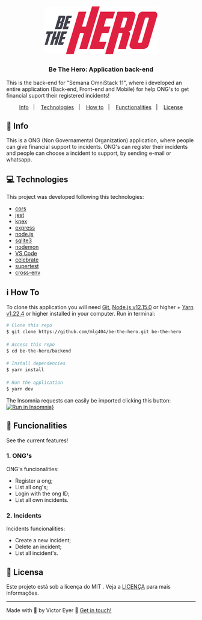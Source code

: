 <h1 align="center">
  <img alt="Be The Hero" title="Be The Hero" src="../.github/logo.svg" width="300px" />
</h1>

<h3 align="center">
  Be The Hero: Application back-end
</h3>

<p>This is the back-end for "Semana OmniStack 11", where i developed an entire application (Back-end, Front-end and Mobile) for help ONG's to get financial suport their registered incidents!</p>

<p align="center">
  <a href="#rocket-info">Info</a>&nbsp;&nbsp;&nbsp;|&nbsp;&nbsp;&nbsp;
  <a href="#computer-technologies">Technologies</a>&nbsp;&nbsp;&nbsp;|&nbsp;&nbsp;&nbsp;
  <a href="#information_source-how-to">How to</a>&nbsp;&nbsp;&nbsp;|&nbsp;&nbsp;&nbsp;
  <a href="#mag_right-functionalities">Functionalities</a>&nbsp;&nbsp;&nbsp;|&nbsp;&nbsp;&nbsp;
  <a href="#memo-license">License</a>
</p>

## :rocket: Info

This is a ONG (Non Governamental Organization) application, where people can give financial support to incidents. ONG's can register their incidents and people can choose a incident to support, by sending e-mail or whatsapp.

## :computer: Technologies

This project was developed following this technologies:

-  [cors](https://github.com/expressjs/cors)
-  [jest](https://jestjs.io/)
-  [knex](http://knexjs.org/)
-  [express](https://expressjs.com/)
-  [node.js](https://nodejs.org/)
-  [sqlite3](https://github.com/mapbox/node-sqlite3)
-  [nodemon](https://nodemon.io/)
-  [VS Code][vc] 
-  [celebrate](https://github.com/arb/celebrate)
-  [supertest](https://github.com/visionmedia/supertest)
-  [cross-env](https://github.com/kentcdodds/cross-env)

## :information_source: How To

To clone this application you will need [Git](https://git-scm.com), [Node.js v12.15.0][nodejs] or higher + [Yarn v1.22.4][yarn] or higher installed in your computer. Run in terminal:

```bash
# Clone this repo
$ git clone https://github.com/mlg404/be-the-hero.git be-the-hero

# Access this repo
$ cd be-the-hero/backend

# Install dependencies
$ yarn install

# Run the application
$ yarn dev
```

The Insomnia requests can easily be imported clicking this button:
[![Run in Insomnia}](https://insomnia.rest/images/run.svg)](https://insomnia.rest/run/?label=BeTheHero&uri=https%3A%2F%2Fraw.githubusercontent.com%2Fmlg404%2Fbe-the-hero%2Fmaster%2Fbackend%2FInsomnia.json)

## :mag_right: Funcionalities

See the current features!

### **1. ONG's**

ONG's funcionalities:

- Register a ong;
- List all ong's;
- Login with the ong ID;
- List all own incidents.

### **2. Incidents**

Incidents funcionalities:

- Create a new incident;
- Delete an incident;
- List all incident's.

## :memo: Licensa
Este projeto está sob a licença do MIT . Veja a [LICENÇA](https://github.com/mlg404/be-the-hero/blob/master/LICENSE) para mais informações.

---

Made with 💙 by Victor Eyer :wave: [Get in touch!](https://www.linkedin.com/in/victoreyer/)

[nodejs]: https://nodejs.org/
[yarn]: https://yarnpkg.com/
[vc]: https://code.visualstudio.com/